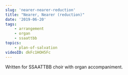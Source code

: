 ```yaml
---
slug: 'nearer-nearer-reduction'
title: "Nearer, Nearer (reduction)"
date: '2019-06-20'
tags: 
    - arrangement
    - organ
    - ssaattbb
topics: 
    - plan-of-salvation
videoID: dkFc1HOH5Fc
---
```


Written for SSAATTBB choir with organ accompaniment.